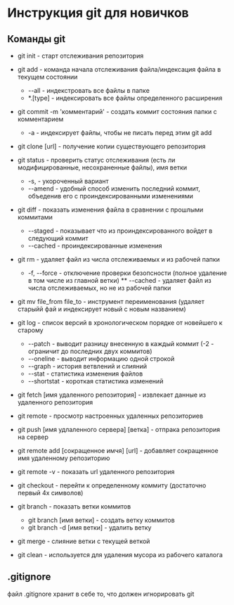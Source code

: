 # Инструкция git для новичков

## Команды git

* git init - старт отслеживания репозитория

* git add - команда начала отслеживания файла/индексация файла в текущем состоянии

    * --all - индекстровать все файлы в папке
    * *.[type] - индексировать все файлы определенного расширения

* git commit -m 'комментарий' - cоздать коммит состояния папки с комментарием

    * -a - индексирует файлы, чтобы не писать перед этим git add

* git clone [url] - получение копии существующего репозитория

* git status - проверить статус отслеживания (есть ли модифицированные, несохраненные файлы), имя ветки

    * -s, - укороченный вариант
    * --amend - удобный способ изменить последний коммит, объеденив его с проиндексированными изменениями

* git diff - показать изменения файла в сравнении с прошлыми коммитами

    * --staged - показывает что из проиндексированного войдет в следующий коммит
    * --cached - проиндексированные изменения

* git rm - удаляет файл из числа отслеживаемых и из рабочей папки

    * -f, --force - отключение проверки безопсности (полное удаление в том числе из главной ветки)
    ** --cached - удаляет файл из числа отслеживаемых, но не из рабочей папки

* git mv file_from file_to - инструмент переименования (удаляет старыйй фай и индексирует новый с новым названием)

* git log - список версий в хронологическом порядке от новейшего к старому

    * --patch - выводит разницу внесенную в каждый коммит (-2 - ограничит до последних двух коммитов)
    * --oneline - выводит информацию одной строкой
    * --graph - история ветвлений и слияний
    * --stat - статистика изменения файлов
    * --shortstat - короткая статистика изменений

* git fetch [имя удаленного репозитория] - извлекает данные из удаленного репозитория

* git remote - просмотр настроенных удаленных репозиториев

* git push [имя удлаленного сервера] [ветка] - отпрака репозитория на сервер

* git remote add [сокращенное имчя] [url] - добавляет сокращенное имя удаленному репозиторию

* git remote -v - показать url удаленного репозитория

* git checkout - перейти к определенному коммиту (достаточно первый 4х символов)

* git branch - показать ветки коммитов
    * git branch [имя ветки] - создать ветку коммитов
    * git branch -d [имя ветки] - удалить ветку

* git merge - слияние ветки с текущей веткой

* git clean - используется для удаления мусора из рабочего каталога

## .gitignore
файл .gitignore хранит в себе то, что должен игнорировать git
